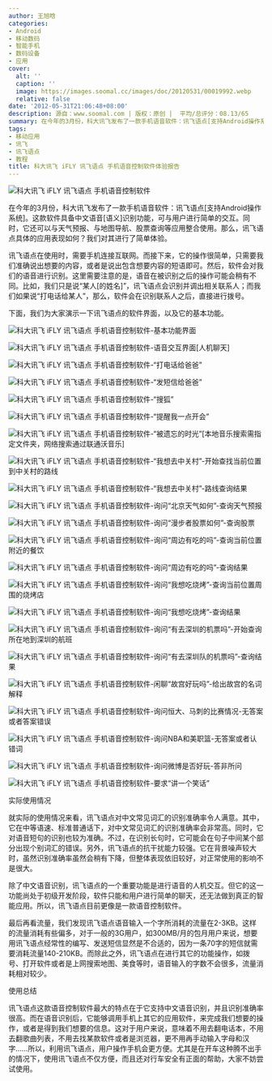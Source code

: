 ```yaml
---
author: 王旭晗
categories:
- Android
- 移动数码
- 智能手机
- 数码设备
- 应用
cover:
  alt: ''
  caption: ''
  image: https://images.soomal.cc/images/doc/20120531/00019992.webp
  relative: false
date: '2012-05-31T21:06:48+08:00'
description: 源自：www.soomal.com | 版权：原创 |  平均/总评分：08.13/65
summary: 在今年的3月份，科大讯飞发布了一款手机语音软件：讯飞语点[支持Android操作系统]。这款软件具备中文语音[语义]识别功能，可与用户进行简单的交互。同时，它还可以与天气预报、与地图导航、股票查询等应用整合使用。那么，讯飞语点具体的应用表现如何？我们对其进行了简单体验。
tags:
- 移动应用
- 讯飞
- 讯飞语点
- 教程
title: 科大讯飞 iFLY 讯飞语点 手机语音控制软件体验报告
---
```


![科大讯飞 iFLY 讯飞语点 手机语音控制软件](https://images.soomal.cc/images/doc/20120531/00019992.webp)



在今年的3月份，科大讯飞发布了一款手机语音软件：讯飞语点[支持Android操作系统]。这款软件具备中文语音[语义]识别功能，可与用户进行简单的交互。同时，它还可以与天气预报、与地图导航、股票查询等应用整合使用。那么，讯飞语点具体的应用表现如何？我们对其进行了简单体验。



讯飞语点在使用时，需要手机连接互联网。而接下来，它的操作很简单，只需要我们准确说出想要的内容，或者是说出包含想要内容的短语即可。然后，软件会对我们的语音进行识别。这里需要注意的是，语音在被识别之后的操作可能会稍有不同。比如，我们只是说“某人[的姓名]”，讯飞语点会识别并调出相关联系人；而我们如果说“打电话给某人”，那么，软件会在识别联系人之后，直接进行拨号。



下面，我们为大家演示一下讯飞语点的软件界面，以及它的基本功能。



![科大讯飞 iFLY 讯飞语点 手机语音控制软件-基本功能界面](https://images.soomal.cc/images/doc/20120531/00019993.webp)



![科大讯飞 iFLY 讯飞语点 手机语音控制软件-语音交互界面[人机聊天]](https://images.soomal.cc/images/doc/20120531/00019994.webp)



![科大讯飞 iFLY 讯飞语点 手机语音控制软件-“打电话给爸爸”](https://images.soomal.cc/images/doc/20120531/00019995.webp)



![科大讯飞 iFLY 讯飞语点 手机语音控制软件-“发短信给爸爸”](https://images.soomal.cc/images/doc/20120531/00019996.webp)



![科大讯飞 iFLY 讯飞语点 手机语音控制软件-“搜狐”](https://images.soomal.cc/images/doc/20120531/00019997.webp)



![科大讯飞 iFLY 讯飞语点 手机语音控制软件-“提醒我一点开会”](https://images.soomal.cc/images/doc/20120531/00019998.webp)



![科大讯飞 iFLY 讯飞语点 手机语音控制软件-“被遗忘的时光”[本地音乐搜索需指定文件夹，网络搜索通过联通沃音乐]](https://images.soomal.cc/images/doc/20120531/00019999.webp)



![科大讯飞 iFLY 讯飞语点 手机语音控制软件-“我想去中关村”-开始查找当前位置到中关村的路线](https://images.soomal.cc/images/doc/20120531/00020000.webp)



![科大讯飞 iFLY 讯飞语点 手机语音控制软件-“我想去中关村”-路线查询结果](https://images.soomal.cc/images/doc/20120531/00020001.webp)



![科大讯飞 iFLY 讯飞语点 手机语音控制软件-询问“北京天气如何”-查询天气预报](https://images.soomal.cc/images/doc/20120531/00020002.webp)



![科大讯飞 iFLY 讯飞语点 手机语音控制软件-询问“漫步者股票如何”-查询股票](https://images.soomal.cc/images/doc/20120531/00020003.webp)



![科大讯飞 iFLY 讯飞语点 手机语音控制软件-询问“周边有吃的吗”-查询当前位置附近的餐饮](https://images.soomal.cc/images/doc/20120531/00020004.webp)



![科大讯飞 iFLY 讯飞语点 手机语音控制软件-询问“周边有吃的吗”-查询结果](https://images.soomal.cc/images/doc/20120531/00020005.webp)



![科大讯飞 iFLY 讯飞语点 手机语音控制软件-询问“我想吃烧烤”-查询当前位置周围的烧烤店](https://images.soomal.cc/images/doc/20120531/00020006.webp)



![科大讯飞 iFLY 讯飞语点 手机语音控制软件-询问“我想吃烧烤”-查询结果](https://images.soomal.cc/images/doc/20120531/00020007.webp)



![科大讯飞 iFLY 讯飞语点 手机语音控制软件-询问“有去深圳的机票吗”-开始查询所在地到深圳的航班](https://images.soomal.cc/images/doc/20120531/00020008.webp)



![科大讯飞 iFLY 讯飞语点 手机语音控制软件-询问“有去深圳队的机票吗”-查询结果](https://images.soomal.cc/images/doc/20120531/00020009.webp)



![科大讯飞 iFLY 讯飞语点 手机语音控制软件-闲聊“故宫好玩吗”-给出故宫的名词解释](https://images.soomal.cc/images/doc/20120531/00020010.webp)



![科大讯飞 iFLY 讯飞语点 手机语音控制软件-询问恒大、马刺的比赛情况-无答案或者答案错误](https://images.soomal.cc/images/doc/20120531/00020011.webp)



![科大讯飞 iFLY 讯飞语点 手机语音控制软件-询问NBA和美职篮-无答案或者认错词](https://images.soomal.cc/images/doc/20120531/00020012.webp)



![科大讯飞 iFLY 讯飞语点 手机语音控制软件-询问微博是否好玩-答非所问](https://images.soomal.cc/images/doc/20120531/00020013.webp)



![科大讯飞 iFLY 讯飞语点 手机语音控制软件-要求“讲一个笑话”](https://images.soomal.cc/images/doc/20120531/00020014.webp)



实际使用情况



就实际的使用情况来看，讯飞语点对中文常见词汇的识别准确率令人满意。其中，它在中等语速、标准普通话下，对中文常见词汇的识别准确率会非常高。同时，它对语音短句的识别也较为准确。不过，在识别长句时，它可能会在句子中间某个部分出现个别词汇的错误。另外，讯飞语点的抗干扰能力较强。它在背景噪声较大时，虽然识别准确率虽然会稍有下降，但整体表现依旧较好，对正常使用的影响不是很大。



除了中文语音识别，讯飞语点的一个重要功能是进行语音的人机交互。但它的这一功能尚处于初级开发阶段，软件只能和用户进行简单的聊天，还无法做到真正的智能应用。所以，讯飞语点目前更像是一款语音控制软件。



最后再看流量，我们发现讯飞语点语音输入一个字所消耗的流量在2-3KB。这样的流量消耗有些偏多，对于一般的3G用户，如300MB/月的包月用户来说，想要用讯飞语点经常性的编写、发送短信显然是不合适的，因为一条70字的短信就需要消耗流量140-210KB。而除此之外，讯飞语点在进行其它的功能操作，如拨号、打开软件或者是上网搜索地图、美食等时，语音输入的字数不会很多，流量消耗相对较少。



使用总结



讯飞语点这款语音控制软件最大的特点在于它支持中文语音识别，并且识别准确率很高。而在语音识别后，它能够调用手机上其它的应用软件，来完成我们想要的操作，或者是得到我们想要的信息。这对于用户来说，意味着不用去翻电话本，不用去翻歌曲列表，不用去找某款软件或者是浏览器，更不用再手动输入字母和汉字……所以，利用讯飞语点，用户操作手机会更方便。尤其是在开车这种腾不出手的情况下，使用讯飞语点不仅方便，而且还对行车安全有正面的帮助，大家不妨尝试使用。